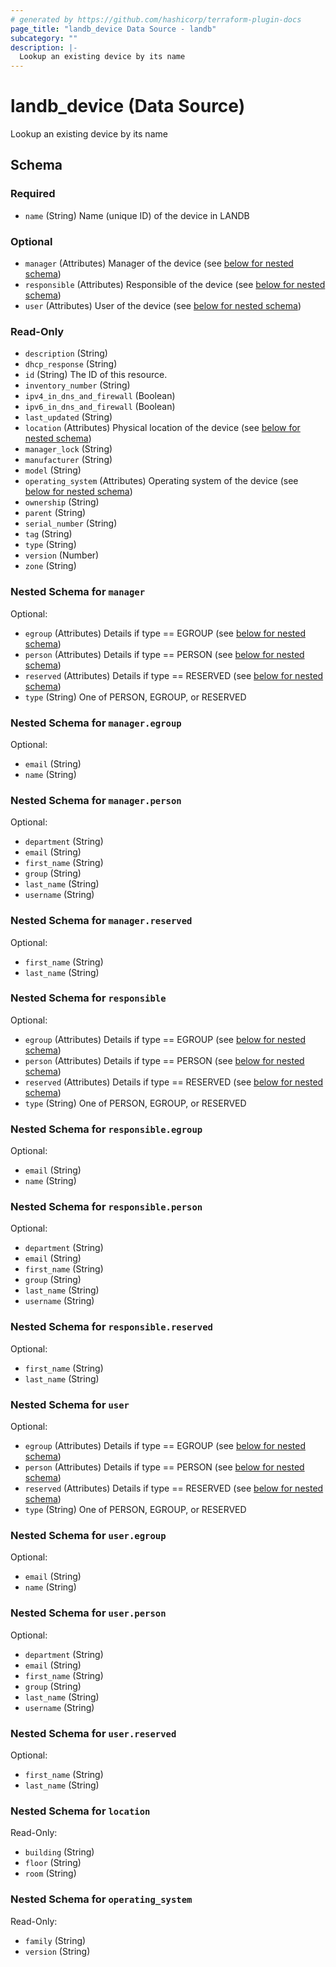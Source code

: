 ```yaml
---
# generated by https://github.com/hashicorp/terraform-plugin-docs
page_title: "landb_device Data Source - landb"
subcategory: ""
description: |-
  Lookup an existing device by its name
---
```


# landb_device (Data Source)

Lookup an existing device by its name



<!-- schema generated by tfplugindocs -->
## Schema

### Required

- `name` (String) Name (unique ID) of the device in LANDB

### Optional

- `manager` (Attributes) Manager of the device (see [below for nested schema](#nestedatt--manager))
- `responsible` (Attributes) Responsible of the device (see [below for nested schema](#nestedatt--responsible))
- `user` (Attributes) User of the device (see [below for nested schema](#nestedatt--user))

### Read-Only

- `description` (String)
- `dhcp_response` (String)
- `id` (String) The ID of this resource.
- `inventory_number` (String)
- `ipv4_in_dns_and_firewall` (Boolean)
- `ipv6_in_dns_and_firewall` (Boolean)
- `last_updated` (String)
- `location` (Attributes) Physical location of the device (see [below for nested schema](#nestedatt--location))
- `manager_lock` (String)
- `manufacturer` (String)
- `model` (String)
- `operating_system` (Attributes) Operating system of the device (see [below for nested schema](#nestedatt--operating_system))
- `ownership` (String)
- `parent` (String)
- `serial_number` (String)
- `tag` (String)
- `type` (String)
- `version` (Number)
- `zone` (String)

<a id="nestedatt--manager"></a>
### Nested Schema for `manager`

Optional:

- `egroup` (Attributes) Details if type == EGROUP (see [below for nested schema](#nestedatt--manager--egroup))
- `person` (Attributes) Details if type == PERSON (see [below for nested schema](#nestedatt--manager--person))
- `reserved` (Attributes) Details if type == RESERVED (see [below for nested schema](#nestedatt--manager--reserved))
- `type` (String) One of PERSON, EGROUP, or RESERVED

<a id="nestedatt--manager--egroup"></a>
### Nested Schema for `manager.egroup`

Optional:

- `email` (String)
- `name` (String)


<a id="nestedatt--manager--person"></a>
### Nested Schema for `manager.person`

Optional:

- `department` (String)
- `email` (String)
- `first_name` (String)
- `group` (String)
- `last_name` (String)
- `username` (String)


<a id="nestedatt--manager--reserved"></a>
### Nested Schema for `manager.reserved`

Optional:

- `first_name` (String)
- `last_name` (String)



<a id="nestedatt--responsible"></a>
### Nested Schema for `responsible`

Optional:

- `egroup` (Attributes) Details if type == EGROUP (see [below for nested schema](#nestedatt--responsible--egroup))
- `person` (Attributes) Details if type == PERSON (see [below for nested schema](#nestedatt--responsible--person))
- `reserved` (Attributes) Details if type == RESERVED (see [below for nested schema](#nestedatt--responsible--reserved))
- `type` (String) One of PERSON, EGROUP, or RESERVED

<a id="nestedatt--responsible--egroup"></a>
### Nested Schema for `responsible.egroup`

Optional:

- `email` (String)
- `name` (String)


<a id="nestedatt--responsible--person"></a>
### Nested Schema for `responsible.person`

Optional:

- `department` (String)
- `email` (String)
- `first_name` (String)
- `group` (String)
- `last_name` (String)
- `username` (String)


<a id="nestedatt--responsible--reserved"></a>
### Nested Schema for `responsible.reserved`

Optional:

- `first_name` (String)
- `last_name` (String)



<a id="nestedatt--user"></a>
### Nested Schema for `user`

Optional:

- `egroup` (Attributes) Details if type == EGROUP (see [below for nested schema](#nestedatt--user--egroup))
- `person` (Attributes) Details if type == PERSON (see [below for nested schema](#nestedatt--user--person))
- `reserved` (Attributes) Details if type == RESERVED (see [below for nested schema](#nestedatt--user--reserved))
- `type` (String) One of PERSON, EGROUP, or RESERVED

<a id="nestedatt--user--egroup"></a>
### Nested Schema for `user.egroup`

Optional:

- `email` (String)
- `name` (String)


<a id="nestedatt--user--person"></a>
### Nested Schema for `user.person`

Optional:

- `department` (String)
- `email` (String)
- `first_name` (String)
- `group` (String)
- `last_name` (String)
- `username` (String)


<a id="nestedatt--user--reserved"></a>
### Nested Schema for `user.reserved`

Optional:

- `first_name` (String)
- `last_name` (String)



<a id="nestedatt--location"></a>
### Nested Schema for `location`

Read-Only:

- `building` (String)
- `floor` (String)
- `room` (String)


<a id="nestedatt--operating_system"></a>
### Nested Schema for `operating_system`

Read-Only:

- `family` (String)
- `version` (String)

